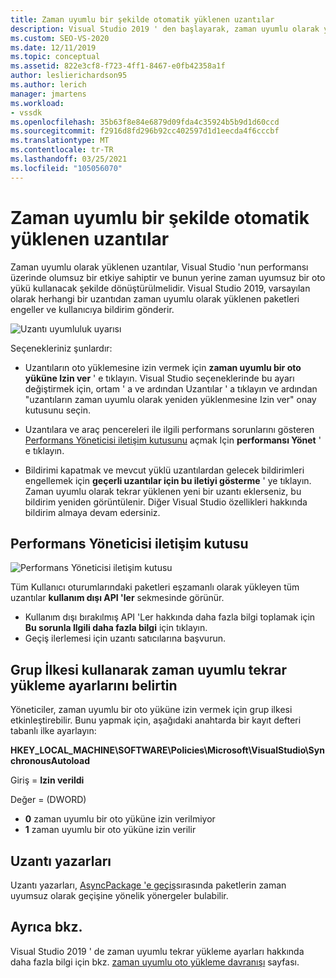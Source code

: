 ```yaml
---
title: Zaman uyumlu bir şekilde otomatik yüklenen uzantılar
description: Visual Studio 2019 ' den başlayarak, zaman uyumlu olarak yüklenen paketleri herhangi bir uzantıdan engelleyen Varsayılan davranış hakkında bilgi edinin.
ms.custom: SEO-VS-2020
ms.date: 12/11/2019
ms.topic: conceptual
ms.assetid: 822e3cf8-f723-4ff1-8467-e0fb42358a1f
author: leslierichardson95
ms.author: lerich
manager: jmartens
ms.workload:
- vssdk
ms.openlocfilehash: 35b63f8e84e6879d09fda4c35924b5b9d1d60ccd
ms.sourcegitcommit: f2916d8fd296b92cc402597d1d1eecda4f6cccbf
ms.translationtype: MT
ms.contentlocale: tr-TR
ms.lasthandoff: 03/25/2021
ms.locfileid: "105056070"
---
```

# <a name="synchronously-autoloaded-extensions"></a>Zaman uyumlu bir şekilde otomatik yüklenen uzantılar

Zaman uyumlu olarak yüklenen uzantılar, Visual Studio 'nun performansı üzerinde olumsuz bir etkiye sahiptir ve bunun yerine zaman uyumsuz bir oto yükü kullanacak şekilde dönüştürülmelidir. Visual Studio 2019, varsayılan olarak herhangi bir uzantıdan zaman uyumlu olarak yüklenen paketleri engeller ve kullanıcıya bildirim gönderir.

![Uzantı uyumluluk uyarısı](media/extension-compatibility-warning-16-1.png.png)

Seçenekleriniz şunlardır:

- Uzantıların oto yüklemesine izin vermek için **zaman uyumlu bir oto yüküne Izin ver** ' e tıklayın. Visual Studio seçeneklerinde bu ayarı değiştirmek için, ortam ' a ve ardından Uzantılar ' a tıklayın ve ardından "uzantıların zaman uyumlu olarak yeniden yüklenmesine Izin ver" onay kutusunu seçin. 

- Uzantılara ve araç pencereleri ile ilgili performans sorunlarını gösteren [Performans Yöneticisi iletişim kutusunu](#performance-manager-dialog) açmak Için **performansı Yönet** ' e tıklayın.

- Bildirimi kapatmak ve mevcut yüklü uzantılardan gelecek bildirimleri engellemek için **geçerli uzantılar için bu iletiyi gösterme** ' ye tıklayın. Zaman uyumlu olarak tekrar yüklenen yeni bir uzantı eklerseniz, bu bildirim yeniden görüntülenir. Diğer Visual Studio özellikleri hakkında bildirim almaya devam edersiniz.

## <a name="performance-manager-dialog"></a>Performans Yöneticisi iletişim kutusu

![Performans Yöneticisi iletişim kutusu](media/performance-manager.png)

Tüm Kullanıcı oturumlarındaki paketleri eşzamanlı olarak yükleyen tüm uzantılar **kullanım dışı API 'ler** sekmesinde görünür.

* Kullanım dışı bırakılmış API 'Ler hakkında daha fazla bilgi toplamak için **Bu sorunla Ilgili daha fazla bilgi** için tıklayın.
* Geçiş ilerlemesi için uzantı satıcılarına başvurun.

## <a name="specify-synchronous-autoload-settings-using-group-policy"></a>Grup İlkesi kullanarak zaman uyumlu tekrar yükleme ayarlarını belirtin

Yöneticiler, zaman uyumlu bir oto yüküne izin vermek için grup ilkesi etkinleştirebilir. Bunu yapmak için, aşağıdaki anahtarda bir kayıt defteri tabanlı ilke ayarlayın:

**HKEY_LOCAL_MACHINE\SOFTWARE\Policies\Microsoft\VisualStudio\SynchronousAutoload**

Giriş = **Izin verildi**

Değer = (DWORD)
* **0** zaman uyumlu bir oto yüküne izin verilmiyor
* **1** zaman uyumlu bir oto yüküne izin verilir

## <a name="extension-authors"></a>Uzantı yazarları
Uzantı yazarları, [AsyncPackage 'e geçiş](https://github.com/Microsoft/VSSDK-Extensibility-Samples/tree/master/AsyncPackageMigration)sırasında paketlerin zaman uyumsuz olarak geçişine yönelik yönergeler bulabilir.

## <a name="see-also"></a>Ayrıca bkz.
Visual Studio 2019 ' de zaman uyumlu tekrar yükleme ayarları hakkında daha fazla bilgi için bkz. [zaman uyumlu oto yükleme davranışı](https://devblogs.microsoft.com/visualstudio/updates-to-synchronous-autoload-of-extensions-in-visual-studio-2019/) sayfası.

